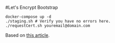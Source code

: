 #Let's Encrypt Bootstrap

    docker-compose up -d
    ./staging.sh # Verify you have no errors here.
    ./requestCert.sh youremail@domain.com
    

Based on [this article](https://www.humankode.com/ssl/how-to-set-up-free-ssl-certificates-from-lets-encrypt-using-docker-and-nginx).